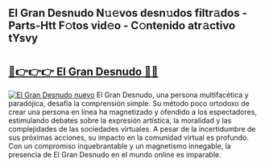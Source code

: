 ## El Gran Desnudo N𝚞𝚎vos desn𝚞dos filtr𝚊dos - Parts-Htt F𝚘tos vid𝚎o - C𝚘ntenido atr𝚊ctivo tYsvy

# <h2><a href="http://mbaq8i.tromn.icu/?c=El+Gran+Desnudo">🔗👉👉👉 El Gran Desnudo 🔗🔗</a></h2>

[![El Gran Desnudo nuevo](https://i.imgur.com/pEAQMta.gif)](http://mbaq8i.tromn.icu/?c=El+Gran+Desnudo)
El Gran Desnudo, una persona multifacética y paradójica, desafía la comprensión simple. Su método poco ortodoxo de crear una persona en línea ha magnetizado y ofendido a los espectadores, estimulando debates sobre la expresión artística, la moralidad y las complejidades de las sociedades virtuales. A pesar de la incertidumbre de sus próximas acciones, su impacto en la comunidad virtual es profundo. Con un compromiso inquebrantable y un magnetismo innegable, la presencia de El Gran Desnudo en el mundo online es imparable.
